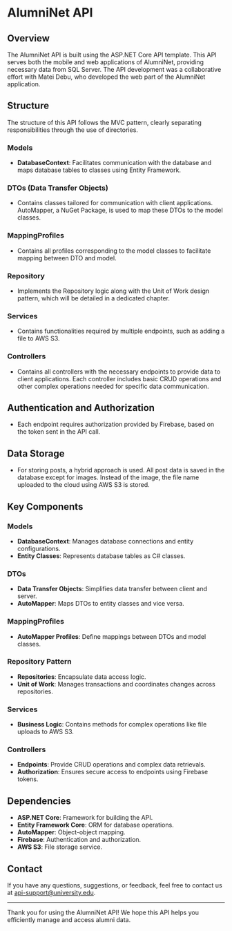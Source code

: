 # AlumniNet API

## Overview
The AlumniNet API is built using the ASP.NET Core API template. This API serves both the mobile and web applications of AlumniNet, providing necessary data from SQL Server. The API development was a collaborative effort with Matei Debu, who developed the web part of the AlumniNet application.

## Structure
The structure of this API follows the MVC pattern, clearly separating responsibilities through the use of directories.

### Models
- **DatabaseContext**: Facilitates communication with the database and maps database tables to classes using Entity Framework.

### DTOs (Data Transfer Objects)
- Contains classes tailored for communication with client applications. AutoMapper, a NuGet Package, is used to map these DTOs to the model classes.

### MappingProfiles
- Contains all profiles corresponding to the model classes to facilitate mapping between DTO and model.

### Repository
- Implements the Repository logic along with the Unit of Work design pattern, which will be detailed in a dedicated chapter.

### Services
- Contains functionalities required by multiple endpoints, such as adding a file to AWS S3.

### Controllers
- Contains all controllers with the necessary endpoints to provide data to client applications. Each controller includes basic CRUD operations and other complex operations needed for specific data communication.

## Authentication and Authorization
- Each endpoint requires authorization provided by Firebase, based on the token sent in the API call.

## Data Storage
- For storing posts, a hybrid approach is used. All post data is saved in the database except for images. Instead of the image, the file name uploaded to the cloud using AWS S3 is stored.

## Key Components

### Models
- **DatabaseContext**: Manages database connections and entity configurations.
- **Entity Classes**: Represents database tables as C# classes.

### DTOs
- **Data Transfer Objects**: Simplifies data transfer between client and server.
- **AutoMapper**: Maps DTOs to entity classes and vice versa.

### MappingProfiles
- **AutoMapper Profiles**: Define mappings between DTOs and model classes.

### Repository Pattern
- **Repositories**: Encapsulate data access logic.
- **Unit of Work**: Manages transactions and coordinates changes across repositories.

### Services
- **Business Logic**: Contains methods for complex operations like file uploads to AWS S3.

### Controllers
- **Endpoints**: Provide CRUD operations and complex data retrievals.
- **Authorization**: Ensures secure access to endpoints using Firebase tokens.

## Dependencies
- **ASP.NET Core**: Framework for building the API.
- **Entity Framework Core**: ORM for database operations.
- **AutoMapper**: Object-object mapping.
- **Firebase**: Authentication and authorization.
- **AWS S3**: File storage service.

## Contact

If you have any questions, suggestions, or feedback, feel free to contact us at api-support@university.edu.

---

Thank you for using the AlumniNet API! We hope this API helps you efficiently manage and access alumni data.
